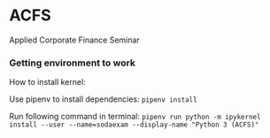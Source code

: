 # ACFS
Applied Corporate Finance Seminar

### Getting environment to work

How to install kernel:

Use pipenv to install dependencies: `pipenv install`

Run following command in terminal: `pipenv run python -m ipykernel install --user --name=sodaexam --display-name "Python 3 (ACFS)"`
